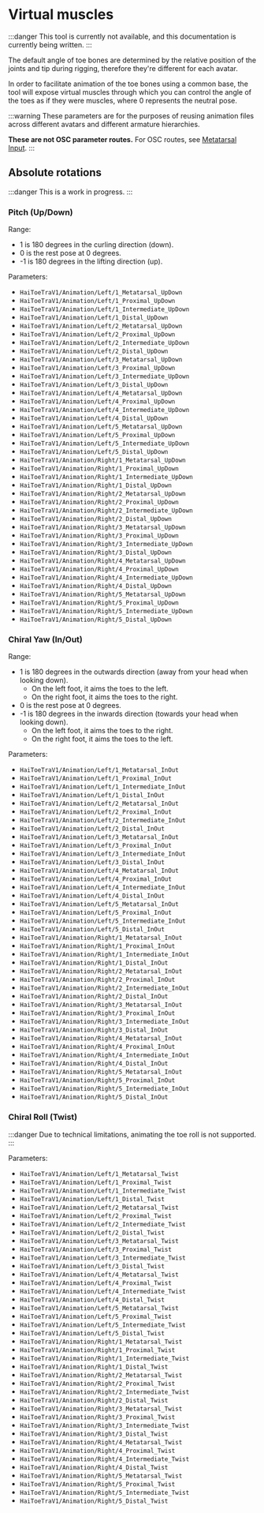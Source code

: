 ﻿---
sidebar_position: 3
---

# Virtual muscles

:::danger
This tool is currently not available, and this documentation is currently being written.
:::

The default angle of toe bones are determined by the relative position of the joints and tip during rigging, therefore they're different for each avatar.

In order to facilitate animation of the toe bones using a common base, the tool will expose virtual muscles through which you can control the angle of the toes
as if they were muscles, where 0 represents the neutral pose.

:::warning
These parameters are for the purposes of reusing animation files across different avatars and different armature hierarchies.

**These are not OSC parameter routes.** For OSC routes, see [Metatarsal Input](./toe-tracking).
:::

## Absolute rotations

:::danger
This is a work in progress.
:::

### Pitch (Up/Down)

Range:
- 1 is 180 degrees in the curling direction (down).
- 0 is the rest pose at 0 degrees.
- -1 is 180 degrees in the lifting direction (up).

Parameters:
- `HaiToeTraV1/Animation/Left/1_Metatarsal_UpDown`
- `HaiToeTraV1/Animation/Left/1_Proximal_UpDown`
- `HaiToeTraV1/Animation/Left/1_Intermediate_UpDown`
- `HaiToeTraV1/Animation/Left/1_Distal_UpDown`
- `HaiToeTraV1/Animation/Left/2_Metatarsal_UpDown`
- `HaiToeTraV1/Animation/Left/2_Proximal_UpDown`
- `HaiToeTraV1/Animation/Left/2_Intermediate_UpDown`
- `HaiToeTraV1/Animation/Left/2_Distal_UpDown`
- `HaiToeTraV1/Animation/Left/3_Metatarsal_UpDown`
- `HaiToeTraV1/Animation/Left/3_Proximal_UpDown`
- `HaiToeTraV1/Animation/Left/3_Intermediate_UpDown`
- `HaiToeTraV1/Animation/Left/3_Distal_UpDown`
- `HaiToeTraV1/Animation/Left/4_Metatarsal_UpDown`
- `HaiToeTraV1/Animation/Left/4_Proximal_UpDown`
- `HaiToeTraV1/Animation/Left/4_Intermediate_UpDown`
- `HaiToeTraV1/Animation/Left/4_Distal_UpDown`
- `HaiToeTraV1/Animation/Left/5_Metatarsal_UpDown`
- `HaiToeTraV1/Animation/Left/5_Proximal_UpDown`
- `HaiToeTraV1/Animation/Left/5_Intermediate_UpDown`
- `HaiToeTraV1/Animation/Left/5_Distal_UpDown`
- `HaiToeTraV1/Animation/Right/1_Metatarsal_UpDown`
- `HaiToeTraV1/Animation/Right/1_Proximal_UpDown`
- `HaiToeTraV1/Animation/Right/1_Intermediate_UpDown`
- `HaiToeTraV1/Animation/Right/1_Distal_UpDown`
- `HaiToeTraV1/Animation/Right/2_Metatarsal_UpDown`
- `HaiToeTraV1/Animation/Right/2_Proximal_UpDown`
- `HaiToeTraV1/Animation/Right/2_Intermediate_UpDown`
- `HaiToeTraV1/Animation/Right/2_Distal_UpDown`
- `HaiToeTraV1/Animation/Right/3_Metatarsal_UpDown`
- `HaiToeTraV1/Animation/Right/3_Proximal_UpDown`
- `HaiToeTraV1/Animation/Right/3_Intermediate_UpDown`
- `HaiToeTraV1/Animation/Right/3_Distal_UpDown`
- `HaiToeTraV1/Animation/Right/4_Metatarsal_UpDown`
- `HaiToeTraV1/Animation/Right/4_Proximal_UpDown`
- `HaiToeTraV1/Animation/Right/4_Intermediate_UpDown`
- `HaiToeTraV1/Animation/Right/4_Distal_UpDown`
- `HaiToeTraV1/Animation/Right/5_Metatarsal_UpDown`
- `HaiToeTraV1/Animation/Right/5_Proximal_UpDown`
- `HaiToeTraV1/Animation/Right/5_Intermediate_UpDown`
- `HaiToeTraV1/Animation/Right/5_Distal_UpDown`

### Chiral Yaw (In/Out)

Range:
- 1 is 180 degrees in the outwards direction (away from your head when looking down).
    - On the left foot, it aims the toes to the left.
    - On the right foot, it aims the toes to the right.
- 0 is the rest pose at 0 degrees.
- -1 is 180 degrees in the inwards direction (towards your head when looking down).
    - On the left foot, it aims the toes to the right.
    - On the right foot, it aims the toes to the left.

Parameters:
- `HaiToeTraV1/Animation/Left/1_Metatarsal_InOut`
- `HaiToeTraV1/Animation/Left/1_Proximal_InOut`
- `HaiToeTraV1/Animation/Left/1_Intermediate_InOut`
- `HaiToeTraV1/Animation/Left/1_Distal_InOut`
- `HaiToeTraV1/Animation/Left/2_Metatarsal_InOut`
- `HaiToeTraV1/Animation/Left/2_Proximal_InOut`
- `HaiToeTraV1/Animation/Left/2_Intermediate_InOut`
- `HaiToeTraV1/Animation/Left/2_Distal_InOut`
- `HaiToeTraV1/Animation/Left/3_Metatarsal_InOut`
- `HaiToeTraV1/Animation/Left/3_Proximal_InOut`
- `HaiToeTraV1/Animation/Left/3_Intermediate_InOut`
- `HaiToeTraV1/Animation/Left/3_Distal_InOut`
- `HaiToeTraV1/Animation/Left/4_Metatarsal_InOut`
- `HaiToeTraV1/Animation/Left/4_Proximal_InOut`
- `HaiToeTraV1/Animation/Left/4_Intermediate_InOut`
- `HaiToeTraV1/Animation/Left/4_Distal_InOut`
- `HaiToeTraV1/Animation/Left/5_Metatarsal_InOut`
- `HaiToeTraV1/Animation/Left/5_Proximal_InOut`
- `HaiToeTraV1/Animation/Left/5_Intermediate_InOut`
- `HaiToeTraV1/Animation/Left/5_Distal_InOut`
- `HaiToeTraV1/Animation/Right/1_Metatarsal_InOut`
- `HaiToeTraV1/Animation/Right/1_Proximal_InOut`
- `HaiToeTraV1/Animation/Right/1_Intermediate_InOut`
- `HaiToeTraV1/Animation/Right/1_Distal_InOut`
- `HaiToeTraV1/Animation/Right/2_Metatarsal_InOut`
- `HaiToeTraV1/Animation/Right/2_Proximal_InOut`
- `HaiToeTraV1/Animation/Right/2_Intermediate_InOut`
- `HaiToeTraV1/Animation/Right/2_Distal_InOut`
- `HaiToeTraV1/Animation/Right/3_Metatarsal_InOut`
- `HaiToeTraV1/Animation/Right/3_Proximal_InOut`
- `HaiToeTraV1/Animation/Right/3_Intermediate_InOut`
- `HaiToeTraV1/Animation/Right/3_Distal_InOut`
- `HaiToeTraV1/Animation/Right/4_Metatarsal_InOut`
- `HaiToeTraV1/Animation/Right/4_Proximal_InOut`
- `HaiToeTraV1/Animation/Right/4_Intermediate_InOut`
- `HaiToeTraV1/Animation/Right/4_Distal_InOut`
- `HaiToeTraV1/Animation/Right/5_Metatarsal_InOut`
- `HaiToeTraV1/Animation/Right/5_Proximal_InOut`
- `HaiToeTraV1/Animation/Right/5_Intermediate_InOut`
- `HaiToeTraV1/Animation/Right/5_Distal_InOut`

### Chiral Roll (Twist)

:::danger
Due to technical limitations, animating the toe roll is not supported.
:::

[//]: # (Range for the left foot:)

[//]: # (- 1 is 180 degrees counter-clockwise on the left foot, when looking down with the feet pointing down.)
[//]: # (- 0 is the rest pose at 0 degrees.)
[//]: # (- -1 is 180 degrees clockwise on the left foot, when looking down with the feet pointing down.)

[//]: # ()
[//]: # (Range for the right foot:)

[//]: # (- 1 is 180 degrees clockwise on the right foot, when looking down with the feet pointing down.)
[//]: # (- 0 is the rest pose at 0 degrees.)
[//]: # (- -1 is 180 degrees counter-clockwise on the right foot, when looking down with the feet pointing down.)

Parameters:
- `HaiToeTraV1/Animation/Left/1_Metatarsal_Twist`
- `HaiToeTraV1/Animation/Left/1_Proximal_Twist`
- `HaiToeTraV1/Animation/Left/1_Intermediate_Twist`
- `HaiToeTraV1/Animation/Left/1_Distal_Twist`
- `HaiToeTraV1/Animation/Left/2_Metatarsal_Twist`
- `HaiToeTraV1/Animation/Left/2_Proximal_Twist`
- `HaiToeTraV1/Animation/Left/2_Intermediate_Twist`
- `HaiToeTraV1/Animation/Left/2_Distal_Twist`
- `HaiToeTraV1/Animation/Left/3_Metatarsal_Twist`
- `HaiToeTraV1/Animation/Left/3_Proximal_Twist`
- `HaiToeTraV1/Animation/Left/3_Intermediate_Twist`
- `HaiToeTraV1/Animation/Left/3_Distal_Twist`
- `HaiToeTraV1/Animation/Left/4_Metatarsal_Twist`
- `HaiToeTraV1/Animation/Left/4_Proximal_Twist`
- `HaiToeTraV1/Animation/Left/4_Intermediate_Twist`
- `HaiToeTraV1/Animation/Left/4_Distal_Twist`
- `HaiToeTraV1/Animation/Left/5_Metatarsal_Twist`
- `HaiToeTraV1/Animation/Left/5_Proximal_Twist`
- `HaiToeTraV1/Animation/Left/5_Intermediate_Twist`
- `HaiToeTraV1/Animation/Left/5_Distal_Twist`
- `HaiToeTraV1/Animation/Right/1_Metatarsal_Twist`
- `HaiToeTraV1/Animation/Right/1_Proximal_Twist`
- `HaiToeTraV1/Animation/Right/1_Intermediate_Twist`
- `HaiToeTraV1/Animation/Right/1_Distal_Twist`
- `HaiToeTraV1/Animation/Right/2_Metatarsal_Twist`
- `HaiToeTraV1/Animation/Right/2_Proximal_Twist`
- `HaiToeTraV1/Animation/Right/2_Intermediate_Twist`
- `HaiToeTraV1/Animation/Right/2_Distal_Twist`
- `HaiToeTraV1/Animation/Right/3_Metatarsal_Twist`
- `HaiToeTraV1/Animation/Right/3_Proximal_Twist`
- `HaiToeTraV1/Animation/Right/3_Intermediate_Twist`
- `HaiToeTraV1/Animation/Right/3_Distal_Twist`
- `HaiToeTraV1/Animation/Right/4_Metatarsal_Twist`
- `HaiToeTraV1/Animation/Right/4_Proximal_Twist`
- `HaiToeTraV1/Animation/Right/4_Intermediate_Twist`
- `HaiToeTraV1/Animation/Right/4_Distal_Twist`
- `HaiToeTraV1/Animation/Right/5_Metatarsal_Twist`
- `HaiToeTraV1/Animation/Right/5_Proximal_Twist`
- `HaiToeTraV1/Animation/Right/5_Intermediate_Twist`
- `HaiToeTraV1/Animation/Right/5_Distal_Twist`
